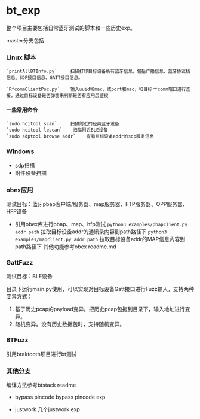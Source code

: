 # bt_exp

整个项目主要包括日常蓝牙测试的脚本和一些历史exp。

master分支包括

### Linux 脚本

    `printAllBTInfo.py`     扫描打印目标设备所有蓝牙信息，包括广播信息、蓝牙协议栈信息、SDP接口信息、GATT接口信息。

    `RfcommClientPoc.py`    输入uuid和mac，或port和mac，和目标rfcomm端口进行连接，通过目标设备是否弹窗来判断是否有应用层鉴权

#### 一些常用命令

    `sudo hcitool scan`     扫描附近的经典蓝牙设备
    `sudo hcitool lescan`    扫描附近BLE设备
    `sudo sdptool browse addr`    查看目标设备addr的sdp服务信息

### Windows

- sdp扫描
- 附件设备扫描

### obex应用

测试目标：蓝牙pbap客户端/服务器、map服务器、FTP服务器、OPP服务器、HFP设备

- 引用obex库进行pbap、map、hfp测试
    `python3 examples/pbapclient.py addr path` 拉取目标设备addr的通讯录内容到path路径下
    `python3 examples/mapclient.py addr path` 拉取目标设备addr的MAP信息内容到path路径下
其他功能参考obex readme.md

### GattFuzz

测试目标：BLE设备

目录下运行main.py使用，可以实现对目标设备Gatt接口进行Fuzz输入，支持两种变异方式：
1. 基于历史pcap的payload变异。把历史pcap包拖到目录下，输入地址进行变异。
2. 随机变异。没有历史数据包时，支持随机变异。

### BTFuzz

引用braktooth项目进行bt测试


### 其他分支

编译方法参考btstack readme

- bypass pincode
    bypass pincode exp
    
- justwork
    几个justwork exp